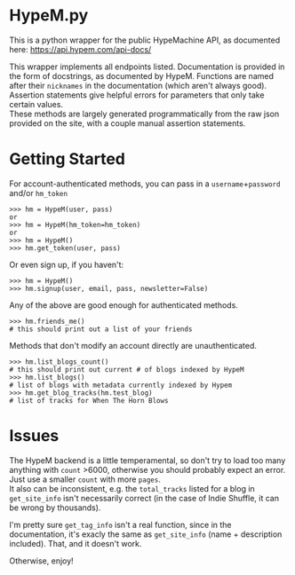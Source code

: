 # HypeM.py

This is a python wrapper for the public HypeMachine API, as documented here: <https://api.hypem.com/api-docs/>

This wrapper implements all endpoints listed. Documentation is provided in the form of docstrings, as documented by HypeM. Functions are named after their `nicknames` in the documentation (which aren't always good). Assertion statements give helpful errors for parameters that only take certain values.  
These methods are largely generated programmatically from the raw json provided on the site, with a couple manual assertion statements.

# Getting Started


For account-authenticated methods, you can pass in a `username`+`password` and/or `hm_token`
```
>>> hm = HypeM(user, pass)
or
>>> hm = HypeM(hm_token=hm_token)
or
>>> hm = HypeM()
>>> hm.get_token(user, pass)
```
Or even sign up, if you haven't:
```
>>> hm = HypeM()
>>> hm.signup(user, email, pass, newsletter=False)
```
Any of the above are good enough for authenticated methods.
```
>>> hm.friends_me()
# this should print out a list of your friends
```
Methods that don't modify an account directly are unauthenticated.
```
>>> hm.list_blogs_count()
# this should print out current # of blogs indexed by HypeM
>>> hm.list_blogs()
# list of blogs with metadata currently indexed by Hypem
>>> hm.get_blog_tracks(hm.test_blog)
# list of tracks for When The Horn Blows
```

# Issues
The HypeM backend is a little temperamental, so don't try to load too many anything with `count` >6000, otherwise you should probably expect an error. Just use a smaller `count` with more `pages`.  
It also can be inconsistent, e.g. the `total_tracks` listed for a blog in `get_site_info` isn't necessarily correct (in the case of Indie Shuffle, it can be wrong by thousands).  

I'm pretty sure `get_tag_info` isn't a real function, since in the documentation, it's exacly the same as `get_site_info` (name + description included). That, and it doesn't work.  

Otherwise, enjoy!
